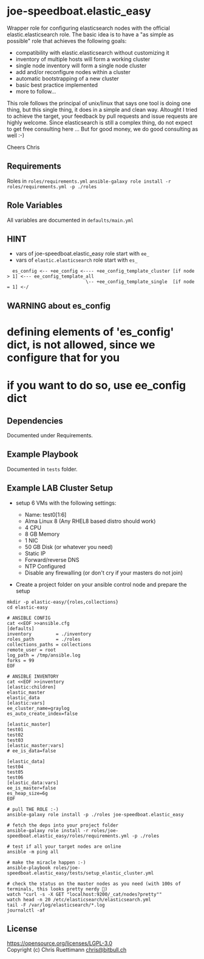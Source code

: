 joe-speedboat.elastic_easy
=========

Wrapper role for configuring elasticsearch nodes with the official elastic.elasticsearch role.
The basic idea is to have a "as simple as possible" role that achieves the following goals:

* compatibility with elastic.elasticsearch without customizing it
* inventory of multiple hosts will form a working cluster 
* single node inventory will form a single node cluster 
* add and/or reconfigure nodes within a cluster
* automatic bootstrapping of a new cluster
* basic best practice implemented
* more to follow...

This role follows the principal of unix/linux that says one tool is doing one thing, 
but this single thing, it does in a simple and clean way.
Altought I tried to achieve the target, your feedback by pull requests and issue requests are highly welcome.
Since elasticsearch is still a complex thing, do not expect to get free consulting here ...
But for good money, we do good consulting as well :-)

Cheers
Chris

Requirements
------------

Roles in ```roles/requirements.yml```
```ansible-galaxy role install -r roles/requirements.yml -p ./roles```

Role Variables
--------------

All variables are documented in ```defaults/main.yml```

HINT
--------------
* vars of joe-speedboat.elastic_easy role start with ```ee_```
* vars of ```elastic.elasticsearch``` role start with ```es_```

```
  es_config <-- +ee_config <---- +ee_config_template_cluster [if node > 1] <--- ee_config_template_all
                             \-- +ee_config_template_single  [if node = 1] <-/

```
WARNING about es_config
-----------------------
# defining elements of 'es_config' dict, is not allowed, since we configure that for you
# if you want to do so, use ee_config dict


Dependencies
------------

Documented under Requirements.

Example Playbook
----------------

Documented in ```tests``` folder.

Example LAB Cluster Setup
----------------
* setup 6 VMs with the following settings: 
  * Name: test0[1:6]
  * Alma Linux 8 (Any RHEL8 based distro should work)
  * 4 CPU
  * 8 GB Memory
  * 1 NIC 
  * 50 GB Disk (or whatever you need)
  * Static IP
  * Forward/reverse DNS
  * NTP Configured
  * Disable any firewalling (or don't cry if your masters do not join)

* Create a project folder on your ansible control node and prepare the setup
```
mkdir -p elastic-easy/{roles,collections}
cd elastic-easy

# ANSIBLE CONFIG
cat <<EOF >>ansible.cfg
[defaults]
inventory         = ./inventory
roles_path        = ./roles
collections_paths = collections
remote_user = root
log_path = /tmp/ansible.log
forks = 99
EOF

# ANSIBLE INVENTORY
cat <<EOF >>inventory
[elastic:children]
elastic_master
elastic_data
[elastic:vars]
ee_cluster_name=graylog
es_auto_create_index=false

[elastic_master]
test01
test02
test03
[elastic_master:vars]
# ee_is_data=false

[elastic_data]
test04
test05
test06
[elastic_data:vars]
ee_is_master=false
es_heap_size=6g
EOF

# pull THE ROLE :-)
ansible-galaxy role install -p ./roles joe-speedboat.elastic_easy

# fetch the deps into your project folder
ansible-galaxy role install -r roles/joe-speedboat.elastic_easy/roles/requirements.yml -p ./roles

# test if all your target nodes are online
ansible -m ping all

# make the miracle happen :-)
ansible-playbook roles/joe-speedboat.elastic_easy/tests/setup_elastic_cluster.yml

# check the status on the master nodes as you need (with 100s of terminals, this looks pretty nerdy 🦖)
watch "curl -s -X GET "localhost:9200/_cat/nodes?pretty""
watch head -n 20 /etc/elasticsearch/elasticsearch.yml
tail -F /var/log/elasticsearch/*.log
journalctl -af
```



License
-------

https://opensource.org/licenses/LGPL-3.0    
Copyright (c) Chris Ruettimann <chris@bitbull.ch>

